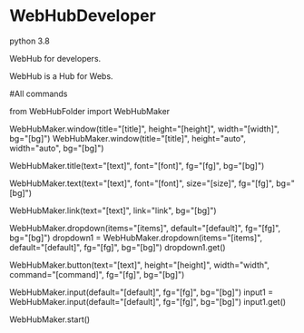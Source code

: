 # WebHubDeveloper

python 3.8

WebHub for developers.

WebHub is a Hub for Webs.

#All commands

from WebHubFolder import WebHubMaker

WebHubMaker.window(title="[title]", height="[height]", width="[width]", bg="[bg]")
WebHubMaker.window(title="[title]", height="auto", width="auto", bg="[bg]")

WebHubMaker.title(text="[text]", font="[font]", fg="[fg]", bg="[bg]")

WebHubMaker.text(text="[text]", font="[font]", size="[size]", fg="[fg]", bg="[bg]")

WebHubMaker.link(text="[text]", link="link", bg="[bg]")

WebHubMaker.dropdown(items="[items]", default="[default]", fg="[fg]", bg="[bg]")
dropdown1 = WebHubMaker.dropdown(items="[items]", default="[default]", fg="[fg]", bg="[bg]")
dropdown1.get()

WebHubMaker.button(text="[text]", height="[height]", width="width", command="[command]", fg="[fg]", bg="[bg]")

WebHubMaker.input(default="[default]", fg="[fg]", bg="[bg]")
input1 = WebHubMaker.input(default="[default]", fg="[fg]", bg="[bg]")
input1.get()

WebHubMaker.start()
